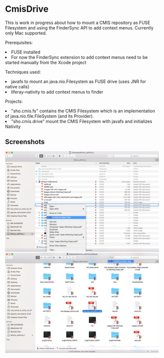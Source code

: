 # CmisDrive

This is work in progress about how to mount a CMIS repository as FUSE Filesystem and using the FinderSync API to add context menus.
Currently only Mac supported.

Prerequisites:
<li> FUSE installed
<li> For now the FinderSync extension to add context menus need to be started manually from the Xcode project

Techniques used:
<li> javafs to mount an java.nio.Filesystem as FUSE drive (uses JNR for native calls)
<li> liferay-nativity to add context menus to finder

Projects:
<li> "sho.cmis.fs" contains the CMIS Filesystem which is an implementation of java.nio.file.FileSystem (and its Provider).
<li> "sho.cmis.drive" mount the CMIS Filesystem with javafs and initializes Nativity

## Screenshots
<img src="./screens/CmisDrive.jpg" width="800">
<img src="./screens/CmisDrive_Menu_Badges.jpg" width="800">

